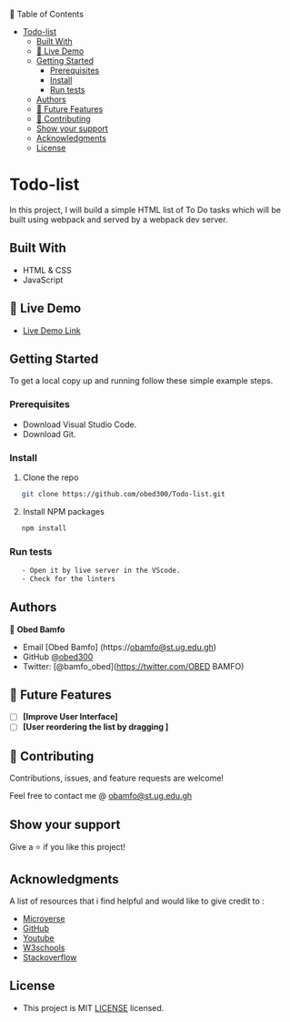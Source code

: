  📗 Table of Contents

- [Todo-list](#todo-list)
  - [Built With](#built-with)
  - [🚀 Live Demo](#live-demo)
  - [Getting Started](#getting-started)
    - [Prerequisites](#prerequisites)
    - [Install](#install)
    - [Run tests](#run-tests)
  - [Authors](#authors)
  - [🔭 Future Features ](#-future-features-)
  - [🤝 Contributing](#-contributing)
  - [Show your support](#show-your-support)
  - [Acknowledgments](#acknowledgments)
  - [License](#license)
# Todo-list
In this project, I will build a simple HTML list of To Do tasks which will be built using webpack and served by a webpack dev server.

## Built With

- HTML & CSS
- JavaScript

## 🚀 Live Demo <a name="live-demo"></a>

- [Live Demo Link](https://obed300.github.io/Todo-list/)

## Getting Started

To get a local copy up and running follow these simple example steps.

### Prerequisites
- Download Visual Studio Code.
- Download Git.

### Install

1. Clone the repo
```sh
   git clone https://github.com/obed300/Todo-list.git
```
2. Install NPM packages
```sh
   npm install
```

### Run tests
 ```sh
    - Open it by live server in the VScode.
    - Check for the linters
 ```

## Authors

👤 **Obed Bamfo**

- Email [Obed Bamfo] (https://obamfo@st.ug.edu.gh)
- GitHub [@obed300](https://github.com/obed300)
- Twitter: [@bamfo_obed](https://twitter.com/OBED BAMFO)

## 🔭 Future Features <a name="future-features"></a>

- [ ] **[Improve User Interface]**
- [ ] **[User reordering the list by dragging ]**

## 🤝 Contributing

Contributions, issues, and feature requests are welcome!

Feel free to contact me @ obamfo@st.ug.edu.gh

## Show your support

Give a ⭐️ if you like this project!

## Acknowledgments

A list of resources that i find helpful and would like to give credit to :

- [Microverse ](https://www.microverse.org)
- [GitHub ](https://www.github.com)
- [Youtube ](https://www.youtube.com)
- [W3schools ](https://www.w3schools.com)
- [Stackoverflow ](https://stackoverflow.com)
## License
- This project is MIT [LICENSE](./LICENSE) licensed.
